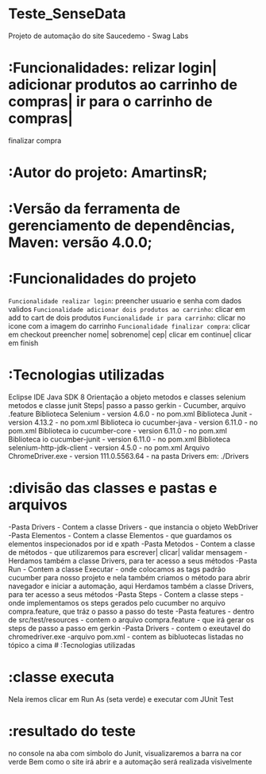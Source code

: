# Teste_SenseData
Projeto de automação do site Saucedemo - Swag Labs

# :Funcionalidades: relizar login| adicionar produtos ao carrinho de compras| ir para o carrinho de compras|
finalizar compra

# :Autor do projeto: AmartinsR;

# :Versão da ferramenta de gerenciamento de dependências, Maven: versão 4.0.0;


# :Funcionalidades do projeto

`Funcionalidade realizar login`: preencher usuario e senha com dados validos
`Funcionalidade adicionar dois produtos ao carrinho`: clicar em add to cart de dois produtos
`Funcionalidade ir para carrinho`: clicar no icone com a imagem do carrinho
`Funcionalidade finalizar compra`: clicar em checkout preencher nome| sobrenome| cep| clicar em continue| clicar em finish

# :Tecnologias utilizadas

Eclipse IDE
Java SDK 8
Orientação a objeto
metodos e classes selenium
metodos e classe junit
Steps| passo a passo gerkin - Cucumber, arquivo .feature
Biblioteca Selenium - version 4.6.0 - no pom.xml
Biblioteca Junit - version 4.13.2 - no pom.xml
Biblioteca io cucumber-java - version 6.11.0 - no pom.xml
Biblioteca io cucumber-core - version 6.11.0 - no pom.xml
Biblioteca io cucumber-junit - version 6.11.0 - no pom.xml
Biblioteca selenium-http-jdk-client - version 4.5.0 - no pom.xml
Arquivo ChromeDriver.exe - version 111.0.5563.64 - na pasta Drivers em: ./Drivers

# :divisão das classes e pastas e arquivos
-Pasta Drivers - Contem a classe Drivers - que instancia o objeto WebDriver
-Pasta Elementos - Contem a classe Elementos - que guardamos os elementos inspecionados por id e xpath
-Pasta Metodos - Contem a classe de métodos - que utilizaremos para escrever| clicar| validar mensagem - Herdamos também a classe Drivers, para ter acesso a seus métodos
-Pasta Run - Contem a classe Executar - onde colocamos as tags padrão cucumber para nosso projeto e nela também criamos o método para abrir navegador e iniciar a automação, aqui Herdamos também a classe Drivers, para ter acesso a seus métodos
-Pasta Steps - Contem a classe steps - onde implementamos os steps gerados pelo cucumber no arquivo compra.feature, que tráz o passo a passo do teste
-Pasta features - dentro de src/test/resources - contem o arquivo compra.feature - que irá gerar os steps de passo a passo em gerkin
-Pasta Drivers - contem o exeutavel do chromedriver.exe
-arquivo pom.xml - contem as bibluotecas listadas no tópico a cima # :Tecnologias utilizadas

# :classe executa 
Nela iremos clicar em Run As (seta verde) e executar com JUnit Test

# :resultado do teste
no console na aba com simbolo do Junit, visualizaremos a barra na cor verde
Bem como o site irá abrir e a automação será realizada visivelmente


